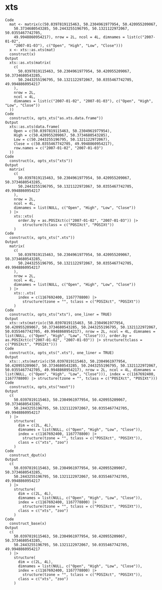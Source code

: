 # xts

    Code
      mat <- matrix(c(50.0397819115463, 50.2304961977954, 50.420955209067,
        50.3734680543285, 50.2443255196795, 50.1321122972067, 50.0355467742705,
        49.9948860954217), nrow = 2L, ncol = 4L, dimnames = list(c("2007-01-02",
        "2007-01-03"), c("Open", "High", "Low", "Close")))
      x <- xts::as.xts(mat)
      construct(x)
    Output
      xts::as.xts(matrix(
        c(
          50.0397819115463, 50.2304961977954, 50.420955209067, 50.3734680543285,
          50.2443255196795, 50.1321122972067, 50.0355467742705, 49.9948860954217
        ),
        nrow = 2L,
        ncol = 4L,
        dimnames = list(c("2007-01-02", "2007-01-03"), c("Open", "High", "Low", "Close"))
      ))
    Code
      construct(x, opts_xts("as.xts.data.frame"))
    Output
      xts::as.xts(data.frame(
        Open = c(50.0397819115463, 50.2304961977954),
        High = c(50.420955209067, 50.3734680543285),
        Low = c(50.2443255196795, 50.1321122972067),
        Close = c(50.0355467742705, 49.9948860954217),
        row.names = c("2007-01-02", "2007-01-03")
      ))
    Code
      construct(x, opts_xts("xts"))
    Output
      matrix(
        c(
          50.0397819115463, 50.2304961977954, 50.420955209067, 50.3734680543285,
          50.2443255196795, 50.1321122972067, 50.0355467742705, 49.9948860954217
        ),
        nrow = 2L,
        ncol = 4L,
        dimnames = list(NULL, c("Open", "High", "Low", "Close"))
      ) |>
        xts::xts(
          order.by = as.POSIXct(c("2007-01-02", "2007-01-03")) |>
            structure(tclass = c("POSIXct", "POSIXt"))
        )
    Code
      construct(x, opts_xts(".xts"))
    Output
      matrix(
        c(
          50.0397819115463, 50.2304961977954, 50.420955209067, 50.3734680543285,
          50.2443255196795, 50.1321122972067, 50.0355467742705, 49.9948860954217
        ),
        nrow = 2L,
        ncol = 4L,
        dimnames = list(NULL, c("Open", "High", "Low", "Close"))
      ) |>
        xts::.xts(
          index = c(1167692400, 1167778800) |>
            structure(tzone = "", tclass = c("POSIXct", "POSIXt"))
        )
    Code
      construct(x, opts_xts("xts"), one_liner = TRUE)
    Output
      xts::xts(matrix(c(50.0397819115463, 50.2304961977954, 50.420955209067, 50.3734680543285, 50.2443255196795, 50.1321122972067, 50.0355467742705, 49.9948860954217), nrow = 2L, ncol = 4L, dimnames = list(NULL, c("Open", "High", "Low", "Close"))), order.by = as.POSIXct(c("2007-01-02", "2007-01-03")) |> structure(tclass = c("POSIXct", "POSIXt")))
    Code
      construct(x, opts_xts(".xts"), one_liner = TRUE)
    Output
      xts::.xts(matrix(c(50.0397819115463, 50.2304961977954, 50.420955209067, 50.3734680543285, 50.2443255196795, 50.1321122972067, 50.0355467742705, 49.9948860954217), nrow = 2L, ncol = 4L, dimnames = list(NULL, c("Open", "High", "Low", "Close"))), index = c(1167692400, 1167778800) |> structure(tzone = "", tclass = c("POSIXct", "POSIXt")))
    Code
      construct(x, opts_xts("next"))
    Output
      c(
        50.0397819115463, 50.2304961977954, 50.420955209067, 50.3734680543285,
        50.2443255196795, 50.1321122972067, 50.0355467742705, 49.9948860954217
      ) |>
        structure(
          dim = c(2L, 4L),
          dimnames = list(NULL, c("Open", "High", "Low", "Close")),
          index = c(1167692400, 1167778800) |>
            structure(tzone = "", tclass = c("POSIXct", "POSIXt")),
          class = c("xts", "zoo")
        )
    Code
      construct_dput(x)
    Output
      c(
        50.0397819115463, 50.2304961977954, 50.420955209067, 50.3734680543285,
        50.2443255196795, 50.1321122972067, 50.0355467742705, 49.9948860954217
      ) |>
        structure(
          dim = c(2L, 4L),
          dimnames = list(NULL, c("Open", "High", "Low", "Close")),
          index = c(1167692400, 1167778800) |>
            structure(tzone = "", tclass = c("POSIXct", "POSIXt")),
          class = c("xts", "zoo")
        )
    Code
      construct_base(x)
    Output
      c(
        50.0397819115463, 50.2304961977954, 50.420955209067, 50.3734680543285,
        50.2443255196795, 50.1321122972067, 50.0355467742705, 49.9948860954217
      ) |>
        structure(
          dim = c(2L, 4L),
          dimnames = list(NULL, c("Open", "High", "Low", "Close")),
          index = c(1167692400, 1167778800) |>
            structure(tzone = "", tclass = c("POSIXct", "POSIXt")),
          class = c("xts", "zoo")
        )

